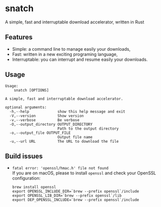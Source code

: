 # snatch
A simple, fast and interruptable download accelerator, written in Rust

## Features

* Simple: a command line to manage easily your downloads,
* Fast: written in a new exciting programing language,
* Interruptable: you can interrupt and resume easily your downloads.

## Usage

```
Usage:
    snatch [OPTIONS]

A simple, fast and interruptable download accelerator.

optional arguments:
  -h,--help             show this help message and exit
  -V,--version          Show version
  -v,--verbose          Be verbose
  -O,--output_directory OUTPUT_DIRECTORY
                        Path to the output directory
  -o,--output_file OUTPUT_FILE
                        Output file name
  -u,--url URL          The URL to download the file
```

## Build issues

* `fatal error: 'openssl/hmac.h' file not found`  
If you are on macOS, please to install `openssl` and check your OpenSSL configuration:  

      brew install openssl
      export OPENSSL_INCLUDE_DIR=`brew --prefix openssl`/include
      export OPENSSL_LIB_DIR=`brew --prefix openssl`/lib
      export DEP_OPENSSL_INCLUDE=`brew --prefix openssl`/include